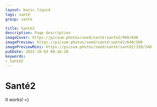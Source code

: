 ```yaml
---
layout: basic.liquid
tags: santé
group: santé

title: Santé2
description: Page description
imageCover: https://picsum.photos/seed/santé!santé2/960/640
imagePreview: https://picsum.photos/seed/santé!santé2/640/560
imagePreviewMini: https://picsum.photos/seed/santé!santé2/320/240
pubDate: 2022-10-03 08:16:20
keywords:
- Santé2
---
```


# Santé2

It works! =)
